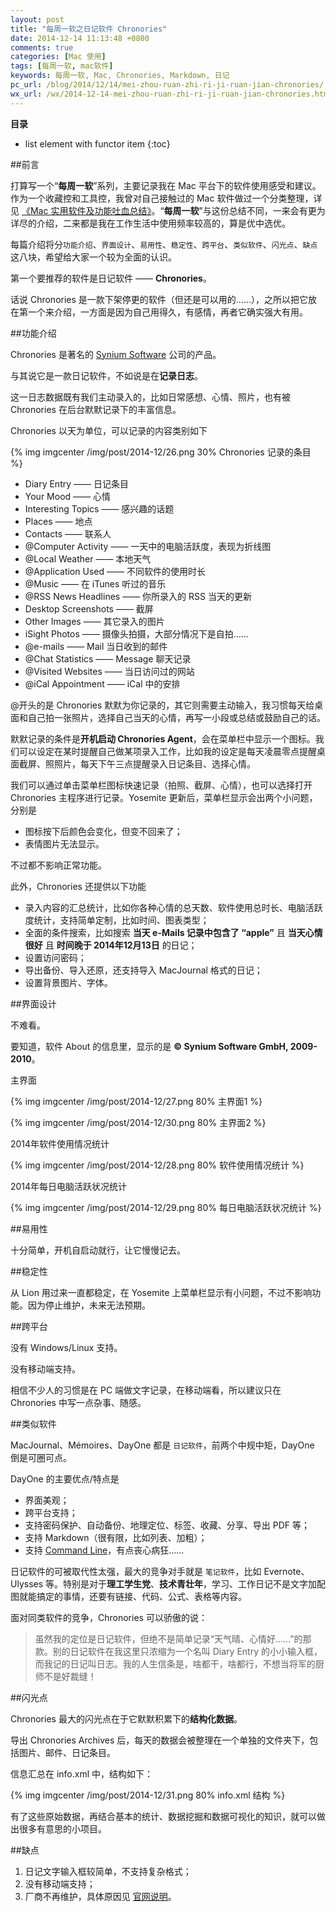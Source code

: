 ```yaml
---
layout: post
title: "每周一软之日记软件 Chronories"
date: 2014-12-14 11:13:48 +0800
comments: true
categories: [Mac 使用] 
tags: [每周一软, mac软件]
keywords: 每周一软, Mac, Chronories, Markdown, 日记
pc_url: /blog/2014/12/14/mei-zhou-ruan-zhi-ri-ji-ruan-jian-chronories/
wx_url: /wx/2014-12-14-mei-zhou-ruan-zhi-ri-ji-ruan-jian-chronories.html
---
```


__目录__

* list element with functor item
{:toc}

##前言

<!-- excerpt start -->

打算写一个“**每周一软**”系列，主要记录我在 Mac 平台下的软件使用感受和建议。作为一个收藏控和工具控，我曾对自己接触过的 Mac 软件做过一个分类整理，详见 [《Mac 实用软件及功能吐血总结》](http://blog.sina.com.cn/s/blog_64ac3ab10101f4it.html)。“**每周一软**”与这份总结不同，一来会有更为详尽的介绍，二来都是我在工作生活中使用频率较高的，算是优中选优。

每篇介绍将分`功能介绍`、`界面设计`、`易用性`、`稳定性`、`跨平台`、`类似软件`、`闪光点`、`缺点`这八块，希望给大家一个较为全面的认识。

第一个要推荐的软件是日记软件 —— **Chronories**。

话说 Chronories 是一款下架停更的软件（但还是可以用的……），之所以把它放在第一个来介绍，一方面是因为自己用得久，有感情，再者它确实强大有用。

##功能介绍

Chronories 是著名的 [Synium Software](http://www.syniumsoftware.com/) 公司的产品。

与其说它是一款日记软件，不如说是在**记录日志**。

这一日志数据既有我们主动录入的，比如日常感想、心情、照片，也有被 Chronories 在后台默默记录下的丰富信息。

Chronories 以天为单位，可以记录的内容类别如下

{% img imgcenter /img/post/2014-12/26.png 30% Chronories 记录的条目 %}

- Diary Entry —— 日记条目
- Your Mood —— 心情
- Interesting Topics —— 感兴趣的话题
- Places —— 地点
- Contacts —— 联系人
- @Computer Activity —— 一天中的电脑活跃度，表现为折线图
- @Local Weather —— 本地天气
- @Application Used —— 不同软件的使用时长
- @Music —— 在 iTunes 听过的音乐
- @RSS News Headlines —— 你所录入的 RSS 当天的更新
- Desktop Screenshots —— 截屏
- Other Images —— 其它录入的图片
- iSight Photos —— 摄像头拍摄，大部分情况下是自拍……
- @e-mails —— Mail 当日收到的邮件
- @Chat Statistics —— Message 聊天记录
- @Visited Websites —— 当日访问过的网站
- @iCal Appointment —— iCal 中的安排

<!-- excerpt end -->

@开头的是 Chronories 默默为你记录的，其它则需要主动输入，我习惯每天给桌面和自己拍一张照片，选择自己当天的心情，再写一小段或总结或鼓励自己的话。

默默记录的条件是**开机启动 Chronories Agent**，会在菜单栏中显示一个图标。我们可以设定在某时提醒自己做某项录入工作，比如我的设定是每天凌晨零点提醒桌面截屏、照照片，每天下午三点提醒录入日记条目、选择心情。

我们可以通过单击菜单栏图标快速记录（拍照、截屏、心情），也可以选择打开 Chronories 主程序进行记录。Yosemite 更新后，菜单栏显示会出两个小问题，分别是

- 图标按下后颜色会变化，但变不回来了；
- 表情图片无法显示。

不过都不影响正常功能。

此外，Chronories 还提供以下功能

- 录入内容的汇总统计，比如你各种心情的总天数、软件使用总时长、电脑活跃度统计，支持简单定制，比如时间、图表类型；
- 全面的条件搜索，比如搜索 **当天 e-Mails 记录中包含了 “apple”** 且 **当天心情很好** 且 **时间晚于 2014年12月13日** 的日记；
- 设置访问密码；
- 导出备份、导入还原，还支持导入 MacJournal 格式的日记；
- 设置背景图片、字体。

##界面设计

不难看。

要知道，软件 About 的信息里，显示的是 **© Synium Software GmbH, 2009-2010**。

主界面

{% img imgcenter /img/post/2014-12/27.png 80% 主界面1 %}

{% img imgcenter /img/post/2014-12/30.png 80% 主界面2 %}

2014年软件使用情况统计

{% img imgcenter /img/post/2014-12/28.png 80% 软件使用情况统计 %}

2014年每日电脑活跃状况统计

{% img imgcenter /img/post/2014-12/29.png 80% 每日电脑活跃状况统计 %}

##易用性

十分简单，开机自启动就行，让它慢慢记去。

##稳定性

从 Lion 用过来一直都稳定，在 Yosemite 上菜单栏显示有小问题，不过不影响功能。因为停止维护，未来无法预期。

##跨平台

没有 Windows/Linux 支持。

没有移动端支持。

相信不少人的习惯是在 PC 端做文字记录，在移动端看，所以建议只在 Chronories 中写一点杂事、随感。

##类似软件

MacJournal、Mémoires、DayOne 都是 `日记软件`，前两个中规中矩，DayOne 倒是可圈可点。

DayOne 的主要优点/特点是

- 界面美观；
- 跨平台支持；
- 支持密码保护、自动备份、地理定位、标签、收藏、分享、导出 PDF 等；
- 支持 Markdown（很有限，比如列表、加粗）；
- 支持 [Command Line](https://dayone.zendesk.com/hc/en-us/articles/200258954-Day-One-Tools)，有点丧心病狂……

日记软件的可被取代性太强，最大的竞争对手就是 `笔记软件`，比如 Evernote、Ulysses 等。特别是对于**理工学生党**、**技术青壮年**，学习、工作日记不是文字加配图就能搞定的事情，还要有链接、代码、公式、表格等内容。

面对同类软件的竞争，Chronories 可以骄傲的说：

> 虽然我的定位是日记软件，但绝不是简单记录“天气晴、心情好……”的那款。别的日记软件在我这里只浓缩为一个名叫 Diary Entry 的小小输入框，而我记的日记叫日志。我的人生信条是，啥都干，啥都行，不想当将军的厨师不是好裁缝！

##闪光点

Chronories 最大的闪光点在于它默默积累下的**结构化数据**。

导出 Chronories Archives 后，每天的数据会被整理在一个单独的文件夹下，包括图片、邮件、日记条目。

信息汇总在 info.xml 中，结构如下：

{% img imgcenter /img/post/2014-12/31.png 80% info.xml 结构 %}

有了这些原始数据，再结合基本的统计、数据挖掘和数据可视化的知识，就可以做出很多有意思的小项目。

##缺点

1. 日记文字输入框较简单，不支持复杂格式；
2. 没有移动端支持；
3. 厂商不再维护，具体原因见 [官网说明](http://www.syniumsoftware.com/support/faq/chronories/why_have_we_stopped_selling_chronories.html)。